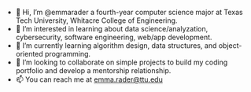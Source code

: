 - 👋 Hi, I’m @emmarader a fourth-year computer science major at Texas Tech University, Whitacre College of Engineering.
- 👀 I’m interested in learning about data science/analyzation, cybersecurity, software engineering, web/app development.
- 🌱 I’m currently learning algorithm design, data structures, and object-oriented programming.
- 💞️ I’m looking to collaborate on simple projects to build my coding portfolio and develop a mentorship relationship.
- 📫 You can reach me at emma.rader@ttu.edu

<!---
emmarader/emmarader is a ✨ special ✨ repository because its `README.md` (this file) appears on your GitHub profile.
You can click the Preview link to take a look at your changes.
--->
